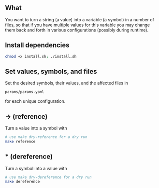 ## What

You want to turn a string (a value) into a variable (a symbol) in a number of files, so that if you have multiple values for this variable you may change them back and forth in various configurations (possibly during runtime).

## Install dependencies

```bash
chmod +x install.sh; ./install.sh
```

## Set values, symbols, and files

Set the desired symbols, their values, and the affected files in

```bash
params/params.yaml
```

for each unique configuration.

## → (reference)

Turn a value into a symbol with

```bash
# use make dry-reference for a dry run
make reference
```

## * (dereference)

Turn a symbol into a value with

```bash
# use make dry-dereference for a dry run
make dereference
```
